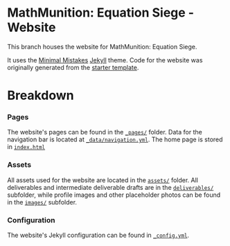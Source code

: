 # MathMunition: Equation Siege - Website

This branch houses the website for MathMunition: Equation Siege.

It uses the [Minimal Mistakes](https://github.com/mmistakes/minimal-mistakes) [Jekyll](https://jekyllrb.com/) theme. Code for the website was originally generated from the [starter template](https://github.com/mmistakes/mm-github-pages-starter).

# Breakdown

### Pages

The website's pages can be found in the [`_pages/`](https://github.com/jojojo8359/SWE-Project/tree/gh-pages/_pages) folder. Data for the navigation bar is located at [`_data/navigation.yml`](https://github.com/jojojo8359/SWE-Project/blob/gh-pages/_data/navigation.yml). The home page is stored in [`index.html`](https://github.com/jojojo8359/SWE-Project/blob/gh-pages/index.html)

### Assets

All assets used for the website are located in the [`assets/`](https://github.com/jojojo8359/SWE-Project/tree/gh-pages/assets) folder. All deliverables and intermediate deliverable drafts are in the [`deliverables/`](https://github.com/jojojo8359/SWE-Project/tree/gh-pages/assets/deliverables) subfolder, while profile images and other placeholder photos can be found in the [`images/`](https://github.com/jojojo8359/SWE-Project/tree/gh-pages/assets/images) subfolder.

### Configuration

The website's Jekyll configuration can be found in [`_config.yml`](https://github.com/jojojo8359/SWE-Project/blob/gh-pages/_config.yml).

